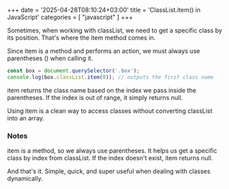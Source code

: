 +++
date = '2025-04-28T08:10:24+03:00'
title = 'ClassList.item() in JavaScript'
categories = [ "javascript" ]
+++


Sometimes, when working with classList, we need to get a specific class by its position.
That's where the item method comes in.

Since item is a method and performs an action, we must always use parentheses () when calling it.

```javascript
const box = document.querySelector('.box');
console.log(box.classList.item(0)); // outputs the first class name
```

item returns the class name based on the index we pass inside the parentheses.
If the index is out of range, it simply returns null.

Using item is a clean way to access classes without converting classList into an array.

### Notes

item is a method, so we always use parentheses.
It helps us get a specific class by index from classList.
If the index doesn't exist, item returns null.

And that's it.
Simple, quick, and super useful when dealing with classes dynamically.
